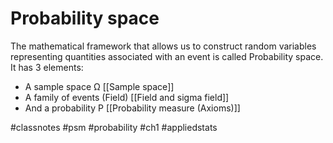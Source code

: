 # Probability space

The mathematical framework that allows us to construct random variables representing quantities associated with an event is called Probability space.
It has 3 elements:
* A sample space Ω [[Sample space]]
* A family of events (Field) [[Field and sigma field]]
* And a probability P [[Probability measure (Axioms)]]


#classnotes #psm #probability #ch1 #appliedstats
